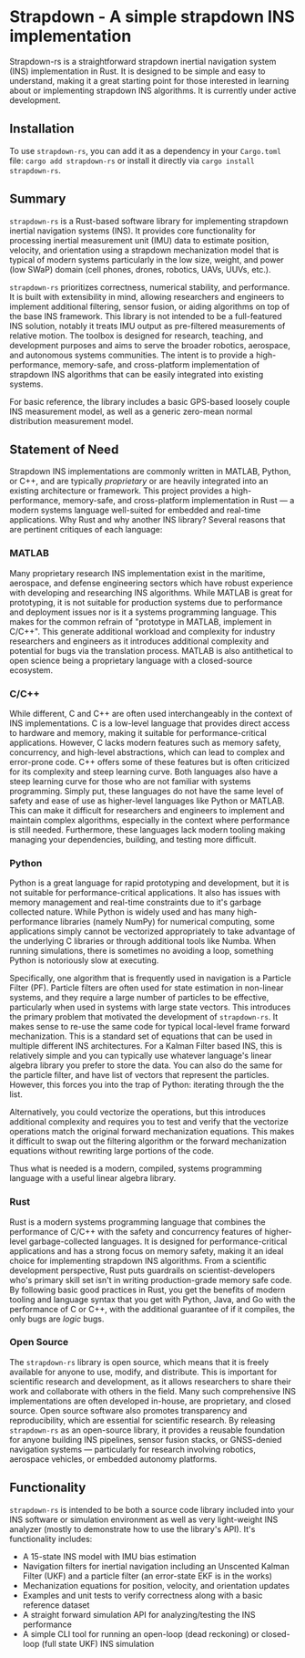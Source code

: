 # Strapdown - A simple strapdown INS implementation

Strapdown-rs is a straightforward strapdown inertial navigation system (INS) implementation in Rust. It is designed to be simple and easy to understand, making it a great starting point for those interested in learning about or implementing strapdown INS algorithms. It is currently under active development.

## Installation

To use `strapdown-rs`, you can add it as a dependency in your `Cargo.toml` file: `cargo add strapdown-rs` or install it directly via `cargo install strapdown-rs`.

## Summary

`strapdown-rs` is a Rust-based software library for implementing strapdown inertial navigation systems (INS). It provides core functionality for processing inertial measurement unit (IMU) data to estimate position, velocity, and orientation using a strapdown mechanization model that is typical of modern systems particularly in the low size, weight, and power (low SWaP) domain (cell phones, drones, robotics, UAVs, UUVs, etc.).

`strapdown-rs` prioritizes correctness, numerical stability, and performance. It is built with extensibility in mind, allowing researchers and engineers to implement additional filtering, sensor fusion, or aiding algorithms on top of the base INS framework. This library is not intended to be a full-featured INS solution, notably it treats IMU output as pre-filtered measurements of relative motion. The toolbox is designed for research, teaching, and development purposes and aims to serve the broader robotics, aerospace, and autonomous systems communities. The intent is to provide a high-performance, memory-safe, and cross-platform implementation of strapdown INS algorithms that can be easily integrated into existing systems.

For basic reference, the library includes a basic GPS-based loosely couple INS measurement model, as well as a generic zero-mean normal distribution measurement model.

## Statement of Need

Strapdown INS implementations are commonly written in MATLAB, Python, or C++, and are typically *proprietary* or are heavily integrated into an existing architecture or framework. This project provides a high-performance, memory-safe, and cross-platform implementation in Rust — a modern systems language well-suited for embedded and real-time applications. Why Rust and why another INS library? Several reasons that are pertinent critiques of each language:

### MATLAB

Many proprietary research INS implementation exist in the maritime, aerospace, and defense engineering sectors which have robust experience with developing and researching INS algorithms. While MATLAB is great for prototyping, it is not suitable for production systems due to performance and deployment issues nor is it a systems programming language. This makes for the common refrain of "prototype in MATLAB, implement in C/C++". This generate additional workload and complexity for industry researchers and engineers as it introduces additional complexity and potential for bugs via the translation process. MATLAB is also antithetical to open science being a proprietary language with a closed-source ecosystem.

### C/C++

While different, C and C++ are often used interchangeably in the context of INS implementations. C is a low-level language that provides direct access to hardware and memory, making it suitable for performance-critical applications. However, C lacks modern features such as memory safety, concurrency, and high-level abstractions, which can lead to complex and error-prone code. C++ offers some of these features but is often criticized for its complexity and steep learning curve. Both languages also have a steep learning curve for those who are not familiar with systems programming. Simply put, these languages do not have the same level of safety and ease of use as higher-level languages like Python or MATLAB. This can make it difficult for researchers and engineers to implement and maintain complex algorithms, especially in the context where performance is still needed. Furthermore, these languages lack modern tooling making managing your dependencies, building, and testing more difficult.

### Python

Python is a great language for rapid prototyping and development, but it is not suitable for performance-critical applications. It also has issues with memory management and real-time constraints due to it's garbage collected nature. While Python is widely used and has many high-performance libraries (namely NumPy) for numerical computing, some applications simply cannot be vectorized appropriately to take advantage of the underlying C libraries or through additional tools like Numba. When running simulations, there is sometimes no avoiding a loop, something Python is notoriously slow at executing.

Specifically, one algorithm that is frequently used in navigation is a Particle Filter (PF). Particle filters are often used for state estimation in non-linear systems, and they require a large number of particles to be effective, particularly when used in systems with large state vectors. This introduces the primary problem that motivated the development of `strapdown-rs`. It makes sense to re-use the same code for typical local-level frame forward mechanization. This is a standard set of equations that can be used in multiple different INS architectures. For a Kalman Filter based INS, this is relatively simple and you can typically use whatever language's linear algebra library you prefer to store the data. You can also do the same for the particle filter, and have list of vectors that represent the particles. However, this forces you into the trap of Python: iterating through the the list. 

Alternatively, you could vectorize the operations, but this introduces additional complexity and requires you to test and verify that the vectorize operations match the original forward mechanization equations. This makes it difficult to swap out the filtering algorithm or the forward mechanization equations without rewriting large portions of the code.

Thus what is needed is a modern, compiled, systems programming language with a useful linear algebra library.

### Rust

Rust is a modern systems programming language that combines the performance of C/C++ with the safety and concurrency features of higher-level garbage-collected languages. It is designed for performance-critical applications and has a strong focus on memory safety, making it an ideal choice for implementing strapdown INS algorithms. From a scientific development perspective, Rust puts guardrails on scientist-developers who's primary skill set isn't in writing production-grade memory safe code. By following basic good practices in Rust, you get the benefits of modern tooling and language syntax that you get with Python, Java, and Go with the performance of C or C++, with the additional guarantee of if it compiles, the only bugs are *logic* bugs.

### Open Source

The `strapdown-rs` library is open source, which means that it is freely available for anyone to use, modify, and distribute. This is important for scientific research and development, as it allows researchers to share their work and collaborate with others in the field. Many such comprehensive INS implementations are often developed in-house, are proprietary, and closed source. Open source software also promotes transparency and reproducibility, which are essential for scientific research. By releasing `strapdown-rs` as an open-source library, it provides a reusable foundation for anyone building INS pipelines, sensor fusion stacks, or GNSS-denied navigation systems — particularly for research involving robotics, aerospace vehicles, or embedded autonomy platforms.

## Functionality

`strapdown-rs` is intended to be both a source code library included into your INS software or simulation environment as well as very light-weight INS analyzer (mostly to demonstrate how to use the library's API). It's functionality includes:

- A 15-state INS model with IMU bias estimation
- Navigation filters for inertial navigation including an Unscented Kalman Filter (UKF) and a particle filter (an error-state EKF is in the works)
- Mechanization equations for position, velocity, and orientation updates
- Examples and unit tests to verify correctness along with a basic reference dataset
- A straight forward simulation API for analyzing/testing the INS performance
- A simple CLI tool for running an open-loop (dead reckoning) or closed-loop (full state UKF) INS simulation
